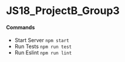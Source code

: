 # JS18_ProjectB_Group3

#### Commands

* Start Server ```npm start```
* Run Tests ```npm run test```
* Run Eslint ```npm run lint```